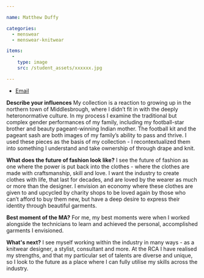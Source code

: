 ```yaml
---

name: Matthew Duffy

categories:
  - menswear
  - menswear-knitwear

items:
  -
    type: image
    src: /student_assets/xxxxxx.jpg

---
```


* [Email](mailto:matthew.duffy@network.rca.ac.uk)

**Describe your influences**
My collection is a reaction to growing up in the northern town of Middlesbrough, where I didn’t fit in with the deeply heteronormative culture. In my process I examine the traditional but complex gender performances of my family, including my football-star brother and beauty pageant-winning Indian mother.
The football kit and the pageant sash are both images of my family’s ability to pass and thrive. I used these pieces as the basis of my collection - I recontextualized them into something I understand and take ownership of through drape and knit.

**What does the future of fashion look like?**
I see the future of fashion as one where the power is put back into the clothes - where the clothes are made with craftsmanship, skill and love. I want the industry to create clothes with life, that last for decades, and are loved by the wearer as much or more than the designer. I envision an economy where these clothes are given to and upcycled by charity shops to be loved again by those who can’t afford to buy them new, but have a deep desire to express their identity through beautiful garments.

**Best moment of the MA?**
For me, my best moments were when I worked alongside the technicians to learn and achieved the personal, accomplished garments I envisioned.

**What's next?**
I see myself working within the industry in many ways - as a knitwear designer, a stylist, consultant and more. At the RCA I have realised my strengths, and that my particular set of talents are diverse and unique, so I look to the future as a place where I can fully utilise my skills across the industry.

